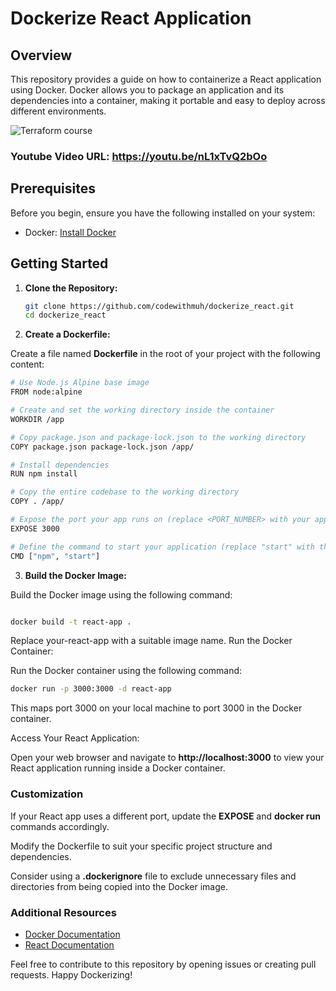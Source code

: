# Dockerize React Application

## Overview

This repository provides a guide on how to containerize a React application using Docker. Docker allows you to package an application and its dependencies into a container, making it portable and easy to deploy across different environments.

![Terraform course](https://github.com/codewithmuh/dockerize_react/assets/51082957/8bc53f54-3a61-4232-b363-a75811d7834a)

### Youtube Video URL: https://youtu.be/nL1xTvQ2bOo
## Prerequisites

Before you begin, ensure you have the following installed on your system:

- Docker: [Install Docker](https://docs.docker.com/get-docker/)

## Getting Started

1. **Clone the Repository:**

   ```bash
   git clone https://github.com/codewithmuh/dockerize_react.git
   cd dockerize_react
   ```
   
2. **Create a Dockerfile:**

Create a file named **Dockerfile** in the root of your project with the following content:


 ```bash
# Use Node.js Alpine base image
FROM node:alpine

# Create and set the working directory inside the container
WORKDIR /app

# Copy package.json and package-lock.json to the working directory
COPY package.json package-lock.json /app/

# Install dependencies
RUN npm install

# Copy the entire codebase to the working directory
COPY . /app/

# Expose the port your app runs on (replace <PORT_NUMBER> with your app's actual port)
EXPOSE 3000

# Define the command to start your application (replace "start" with the actual command to start your app)
CMD ["npm", "start"]
```

3. **Build the Docker Image:**

Build the Docker image using the following command:

```bash

docker build -t react-app .
```
Replace your-react-app with a suitable image name.
Run the Docker Container:

Run the Docker container using the following command:

```bash
docker run -p 3000:3000 -d react-app

```

This maps port 3000 on your local machine to port 3000 in the Docker container.

Access Your React Application:

Open your web browser and navigate to **http://localhost:3000** to view your React application running inside a Docker container.

### Customization

If your React app uses a different port, update the **EXPOSE** and **docker run** commands accordingly.

Modify the Dockerfile to suit your specific project structure and dependencies.

Consider using a **.dockerignore** file to exclude unnecessary files and directories from being copied into the Docker image.

### Additional Resources

- [Docker Documentation](https://docs.docker.com/get-docker/)
- [React Documentation](https://react.dev/)

Feel free to contribute to this repository by opening issues or creating pull requests. Happy Dockerizing!
